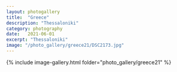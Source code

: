 ```yaml
---
layout: photogallery
title:  "Greece"
description: "Thessaloniki"
category: photography
date:   2021-06-01
excerpt: "Thessaloniki"
image: "/photo_gallery/greece21/DSC2173.jpg"
---
```

{% include image-gallery.html folder="photo_gallery/greece21" %}

